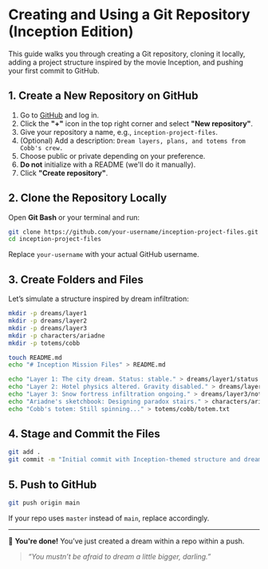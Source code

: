# Creating and Using a Git Repository (Inception Edition)

This guide walks you through creating a Git repository, cloning it locally, adding a project structure inspired by the movie Inception, and pushing your first commit to GitHub.

## 1. Create a New Repository on GitHub

1. Go to [GitHub](https://github.com) and log in.
2. Click the **"+"** icon in the top right corner and select **"New repository"**.
3. Give your repository a name, e.g., `inception-project-files`.
4. (Optional) Add a description: `Dream layers, plans, and totems from Cobb's crew.`
5. Choose public or private depending on your preference.
6. **Do not** initialize with a README (we'll do it manually).
7. Click **"Create repository"**.

## 2. Clone the Repository Locally

Open **Git Bash** or your terminal and run:

```bash
git clone https://github.com/your-username/inception-project-files.git
cd inception-project-files
```

Replace `your-username` with your actual GitHub username.

## 3. Create Folders and Files

Let’s simulate a structure inspired by dream infiltration:

```bash
mkdir -p dreams/layer1
mkdir -p dreams/layer2
mkdir -p dreams/layer3
mkdir -p characters/ariadne
mkdir -p totems/cobb

touch README.md
echo "# Inception Mission Files" > README.md

echo "Layer 1: The city dream. Status: stable." > dreams/layer1/status.txt
echo "Layer 2: Hotel physics altered. Gravity disabled." > dreams/layer2/log.txt
echo "Layer 3: Snow fortress infiltration ongoing." > dreams/layer3/notes.txt
echo "Ariadne's sketchbook: Designing paradox stairs." > characters/ariadne/plans.txt
echo "Cobb's totem: Still spinning..." > totems/cobb/totem.txt
```

## 4. Stage and Commit the Files

```bash
git add .
git commit -m "Initial commit with Inception-themed structure and dream logs"
```

## 5. Push to GitHub

```bash
git push origin main
```

If your repo uses `master` instead of `main`, replace accordingly.

---

🎉 **You're done!** You’ve just created a dream within a repo within a push.  
> *“You mustn’t be afraid to dream a little bigger, darling.”*
